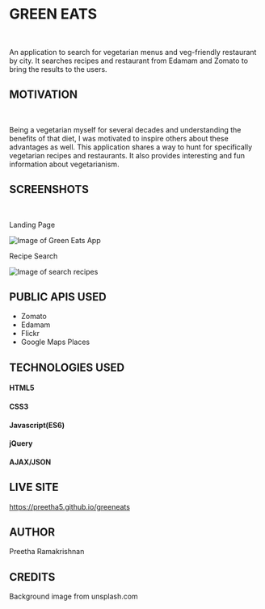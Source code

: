 # GREEN EATS
<br />

An application to search for vegetarian menus and veg-friendly restaurant by city. It searches recipes and restaurant from Edamam and Zomato to bring the results to the users.

## MOTIVATION
<br />

Being a vegetarian myself for several decades and understanding the benefits of that diet,
I was motivated to inspire others about these advantages as well. This application shares 
a way to hunt for specifically vegetarian recipes and restaurants. It also provides interesting
and fun information about vegetarianism.


## SCREENSHOTS
<br />

Landing Page

![Image of Green Eats App](https://preetha5.github.io/greeneats/images/greeneats.jpg)

Recipe Search

![Image of search recipes](https://preetha5.github.io/greeneats/images/search_results.jpg)

## PUBLIC APIS USED
* Zomato
* Edamam
* Flickr
* Google Maps Places

## TECHNOLOGIES USED

#### HTML5
#### CSS3
#### Javascript(ES6)
#### jQuery
#### AJAX/JSON

## LIVE SITE
https://preetha5.github.io/greeneats

## AUTHOR
Preetha Ramakrishnan

## CREDITS
Background image from unsplash.com